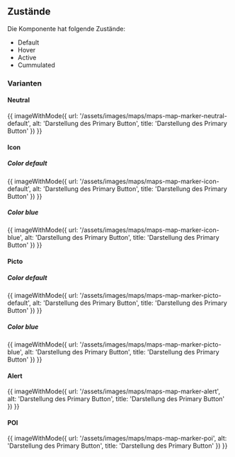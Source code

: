 ## Zustände
Die Komponente hat folgende Zustände:
- Default
- Hover
- Active
- Cummulated

### Varianten
#### Neutral
{{ imageWithMode({
  url: '/assets/images/maps/maps-map-marker-neutral-default',
  alt: 'Darstellung des Primary Button',
  title: 'Darstellung des Primary Button'
}) }}

#### Icon
##### Color default
{{ imageWithMode({
  url: '/assets/images/maps/maps-map-marker-icon-default',
  alt: 'Darstellung des Primary Button',
  title: 'Darstellung des Primary Button'
}) }}

##### Color blue
{{ imageWithMode({
  url: '/assets/images/maps/maps-map-marker-icon-blue',
  alt: 'Darstellung des Primary Button',
  title: 'Darstellung des Primary Button'
}) }}

#### Picto
##### Color default
{{ imageWithMode({
  url: '/assets/images/maps/maps-map-marker-picto-default',
  alt: 'Darstellung des Primary Button',
  title: 'Darstellung des Primary Button'
}) }}

##### Color blue
{{ imageWithMode({
  url: '/assets/images/maps/maps-map-marker-picto-blue',
  alt: 'Darstellung des Primary Button',
  title: 'Darstellung des Primary Button'
}) }}

#### Alert
{{ imageWithMode({
  url: '/assets/images/maps/maps-map-marker-alert',
  alt: 'Darstellung des Primary Button',
  title: 'Darstellung des Primary Button'
}) }}

#### POI
{{ imageWithMode({
  url: '/assets/images/maps/maps-map-marker-poi',
  alt: 'Darstellung des Primary Button',
  title: 'Darstellung des Primary Button'
}) }}
